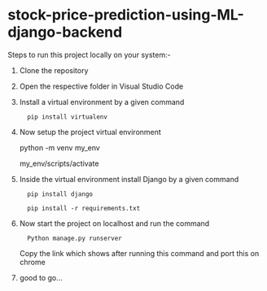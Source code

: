 # stock-price-prediction-using-ML-django-backend

Steps to run this project locally on your system:-

1) Clone the repository

2) Open the respective folder in Visual Studio Code

3) Install a virtual environment by a given command

         pip install virtualenv

4) Now setup the project virtual environment

      python -m venv my_env

      my_env/scripts/activate
         
5) Inside the virtual environment install Django by a given command

         pip install django
         
         pip install -r requirements.txt
         
6) Now start the project on localhost and run the command

         Python manage.py runserver

   Copy the link which shows after running this command and port this on chrome

7) good to go...
